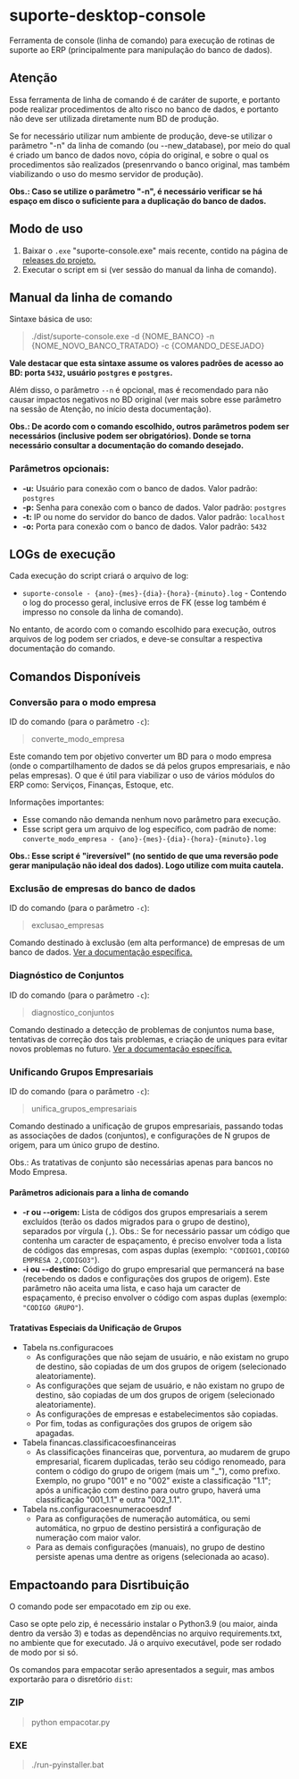 # suporte-desktop-console
Ferramenta de console (linha de comando) para execução de rotinas de suporte ao ERP (principalmente para manipulação do banco de dados).

## Atenção

Essa ferramenta de linha de comando é de caráter de suporte, e portanto pode realizar procedimentos de alto risco no banco de dados, e portanto não deve ser utilizada diretamente num BD de produção.

Se for necessário utilizar num ambiente de produção, deve-se utilizar o parâmetro "-n" da linha de comando (ou --new_database), por meio do qual é criado um banco de dados novo, cópia do original, e sobre o qual os procedimentos são realizados (presenrvando o banco original, mas também viabilizando o uso do mesmo servidor de produção).

**Obs.: Caso se utilize o parâmetro "-n", é necessário verificar se há espaço em disco o suficiente para a duplicação do banco de dados.**

## Modo de uso

1. Baixar o `.exe` "suporte-console.exe" mais recente, contido na página de [releases do projeto.](https://github.com/Nasajon/suporte-desktop-console/releases)
2. Executar o script em si (ver sessão do manual da linha de comando).

## Manual da linha de comando

Sintaxe básica de uso:

> ./dist/suporte-console.exe -d {NOME_BANCO} -n {NOME_NOVO_BANCO_TRATADO} -c {COMANDO_DESEJADO}

**Vale destacar que esta sintaxe assume os valores padrões de acesso ao BD: porta ```5432```, usuário ```postgres``` e ```postgres```.**

Além disso, o parâmetro ```--n``` é opcional, mas é recomendado para não causar impactos negativos no BD original (ver mais sobre esse parâmetro na sessão de Atenção, no início desta documentação).

**Obs.: De acordo com o comando escolhido, outros parâmetros podem ser necessários (inclusive podem ser obrigatórios). Donde se torna necessário consultar a documentação do comando desejado.**

### Parâmetros opcionais:

* **-u:** Usuário para conexão com o banco de dados. Valor padrão: ```postgres```
* **-p:** Senha para conexão com o banco de dados. Valor padrão: ```postgres```
* **-t:** IP ou nome do servidor do banco de dados. Valor padrão: ```localhost```
* **-o:** Porta para conexão com o banco de dados. Valor padrão: ```5432```

## LOGs de execução

Cada execução do script criará o arquivo de log:

* ```suporte-console - {ano}-{mes}-{dia}-{hora}-{minuto}.log``` - Contendo o log do processo geral, inclusive erros de FK (esse log também é impresso no console da linha de comando).

No entanto, de acordo com o comando escolhido para execução, outros arquivos de log podem ser criados, e deve-se consultar a respectiva documentação do comando.

## Comandos Disponíveis

### Conversão para o modo empresa

ID do comando (para o parâmetro ```-c```):

> converte_modo_empresa

Este comando tem por objetivo converter um BD para o modo empresa (onde o compartilhamento de dados se dá pelos grupos empresariais, e não pelas empresas). O que é útil para viabilizar o uso de vários módulos do ERP como: Serviços, Finanças, Estoque, etc.

Informações importantes:

* Esse comando não demanda nenhum novo parâmetro para execução.
* Esse script gera um arquivo de log específico, com padrão de nome: ```converte_modo_empresa - {ano}-{mes}-{dia}-{hora}-{minuto}.log```

**Obs.: Esse script é "ireversível" (no sentido de que uma reversão pode gerar manipulação não ideal dos dados). Logo utilize com muita cautela.**


### Exclusão de empresas do banco de dados

ID do comando (para o parâmetro ```-c```):

> exclusao_empresas

Comando destinado à exclusão (em alta performance) de empresas de um banco de dados. [Ver a documentação específica.](suporte_console/exclusao_empresas/README.md)

### Diagnóstico de Conjuntos

ID do comando (para o parâmetro ```-c```):

> diagnostico_conjuntos

Comando destinado a detecção de problemas de conjuntos numa base, tentativas de correção dos tais problemas, e criação de uniques para evitar novos problemas no futuro. [Ver a documentação específica.](suporte_console/diagnostico_conjuntos/README.md)

### Unificando Grupos Empresariais

ID do comando (para o parâmetro ```-c```):

> unifica_grupos_empresariais

Comando destinado a unificação de grupos empresariais, passando todas as associações de dados (conjuntos), e configurações de N grupos de origem, para um único grupo de destino.

Obs.: As tratativas de conjunto são necessárias apenas para bancos no Modo Empresa.

#### Parâmetros adicionais para a linha de comando

* **-r ou --origem:** Lista de códigos dos grupos empresariais a serem excluídos (terão os dados migrados para o grupo de destino), separados por vírgula (```,```). Obs.: Se for necessário passar um código que contenha um caracter de espaçamento, é preciso envolver toda a lista de códigos das empresas, com aspas duplas (exemplo: ```"CODIGO1,CODIGO EMPRESA 2,CODIGO3"```).
* **-i ou --destino:** Código do grupo empresarial que permancerá na base (recebendo os dados e configurações dos grupos de origem). Este parâmetro não aceita uma lista, e caso haja um caracter de espaçamento, é preciso envolver o código com aspas duplas (exemplo: ```"CODIGO GRUPO"```).

#### Tratativas Especiais da Unificação de Grupos

* Tabela ns.configuracoes
  * As configurações que não sejam de usuário, e não existam no grupo de destino, são copiadas de um dos grupos de origem (selecionado aleatoriamente).
  * As configurações que sejam de usuário, e não existam no grupo de destino, são copiadas de um dos grupos de origem (selecionado aleatoriamente).
  * As configurações de empresas e estabelecimentos são copiadas.
  * Por fim, todas as configurações dos grupos de origem são apagadas.
* Tabela financas.classificacoesfinanceiras
  * As classificações financeiras que, porventura, ao mudarem de grupo empresarial, ficarem duplicadas, terão seu código renomeado, para contem o código do grupo de origem (mais um "_"), como prefixo. Exemplo, no grupo "001" e no "002" existe a classificação "1.1"; após a unificação com destino para outro grupo, haverá uma classificação "001_1.1" e outra "002_1.1".
* Tabela ns.configuracoesnumeracoesdnf
  * Para as configurações de numeração automática, ou semi automática, no grpuo de destino persistirá a configuração de numeração com maior valor.
  * Para as demais configurações (manuais), no grupo de destino persiste apenas uma dentre as origens (selecionada ao acaso).

## Empactoando para Disrtibuição

O comando pode ser empacotado em zip ou exe.

Caso se opte pelo zip, é necessário instalar o Python3.9 (ou maior, ainda dentro da versão 3) e todas as dependências no arquivo requirements.txt, no ambiente que for executado. Já o arquivo executável, pode ser rodado de modo por si só.

Os comandos para empacotar serão apresentados a seguir, mas ambos exportarão para o disretório `dist`:

### ZIP

> python empacotar.py

### EXE

> ./run-pyinstaller.bat